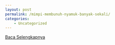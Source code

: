 ```yaml
---
layout: post
permalink: /mimpi-membunuh-nyamuk-banyak-sekali/
categories:
    - Uncategorized
---
```


[Baca Selengkapnya](/08)